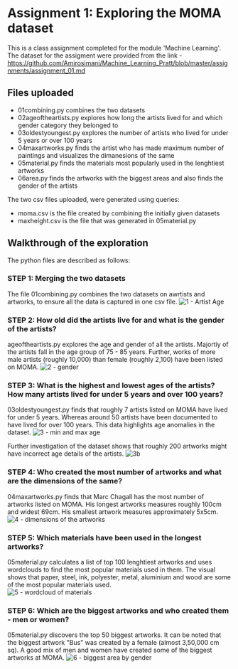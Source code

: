 # Assignment 1: Exploring the MOMA dataset

This is a class assignment completed for the module 'Machine Learning'. The dataset for the assigment were provided from the link - https://github.com/Amirosimani/Machine_Learning_Pratt/blob/master/assignments/assignment_01.md

## Files uploaded

- 01combining.py combines the two datasets
- 02ageoftheartists.py explores how long the artists lived for and which gender category they belonged to
- 03oldestyoungest.py explores the number of artists who lived for under 5 years or over 100 years
- 04maxartworks.py finds the artist who has made maximum number of paintings and visualizes the dimanesions of the same
- 05material.py finds the materials most popularly used in the lenghtiest artworks
- 06area.py finds the artworks with the biggest areas and also finds the gender of the artists

The two csv files uploaded, were generated using queries:
- moma.csv is the file created by combining the initially given datasets
- maxheight.csv is the file that was generated in 05material.py

## Walkthrough of the exploration

The python files are described as follows:

### STEP 1: Merging the two datasets

The file 01combining.py combines the two datasets on awrtists and artworks, to ensure all the data is captured in one csv file. 
![1 - Artist Age](https://user-images.githubusercontent.com/102167360/192128424-7097f2a4-91d5-4ad9-9476-8dc2a191e532.png)

### STEP 2: How old did the artists live for and what is the gender of the artists?

ageoftheartists.py explores the age and gender of all the artists. Majortiy of the artists fall in the age group of 75 - 85 years. Further, works of more male artists (roughly 10,000) than female (roughly 2,100) have been listed on MOMA.
![2 - gender](https://user-images.githubusercontent.com/102167360/192128426-6e705cc9-7875-4f75-92f0-fc1e6ec7d05d.png)

### STEP 3: What is the highest and lowest ages of the artists? How many artists lived for under 5 years and over 100 years?

03oldestyoungest.py finds that roughly 7 artists listed on MOMA have lived for under 5 years. Whereas around 50 artists have been documented to have lived for over 100 years. This data highlights age anomalies in the dataset. 
![3 - min and max age](https://user-images.githubusercontent.com/102167360/192128429-5e31516c-1a6d-4981-aba4-b1c988245c1a.png)

Further investigation of the dataset shows that roughly 200 artworks might have incorrect age details of the artists.
![3b](https://user-images.githubusercontent.com/102167360/192128434-d4a55786-176f-45f8-a239-fc2f6c25381a.png)

### STEP 4: Who created the most number of artworks and what are the dimensions of the same?

04maxartworks.py finds that Marc Chagall has the most number of artworks listed on MOMA. His longest artworks measures roughly 100cm and widest 69cm. His smallest artwork measures approximately 5x5cm.
![4 - dimensions of the artworks](https://user-images.githubusercontent.com/102167360/192128442-f1c1a94f-1e75-4f11-968a-56ab7a254871.png)

### STEP 5: Which materials have been used in the longest artworks?

05material.py calculates a list of top 100 lenghtiest artworks and uses wordclouds to find the most popular materials used in them. The visual shows that paper, steel, ink, polyester, metal, aluminium and wood are some of the most popular materials used.  
![5 - wordcloud of materials](https://user-images.githubusercontent.com/102167360/192128447-7fcd86e8-9597-4c3f-a0df-523bdaab76bc.png)

### STEP 6: Which are the biggest artworks and who created them - men or women?

05material.py discovers the top 50 biggest artworks. It can be noted that the biggest artwork "Bus" was created by a female (almost 3,50,000 cm sq). A good mix of men and women have created some of the biggest artworks at MOMA. 
![6 - biggest area by gender](https://user-images.githubusercontent.com/102167360/192128462-c2819539-41a6-49e0-865c-fd377eb8f1cc.png)
